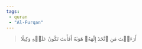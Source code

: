 ```yaml
---
tags: 
 - quran 
 - "Al-Furqan"
---
```


> أَرَءَيۡتَ مَنِ ٱتَّخَذَ إِلَٰهَهُۥ هَوَىٰهُ أَفَأَنتَ تَكُونُ عَلَيۡهِ وَكِيلًا

